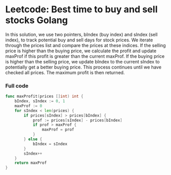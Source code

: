 # Leetcode: Best time to buy and sell stocks Golang

In this solution, we use two pointers, bIndex (buy index) and sIndex (sell index), to track potential buy and sell days for stock prices. We iterate through the prices list and compare the prices at these indices. If the selling price is higher than the buying price, we calculate the profit and update maxProf if this profit is greater than the current maxProf. If the buying price is higher than the selling price, we update bIndex to the current sIndex to potentially get a better buying price. This process continues until we have checked all prices. The maximum profit is then returned.



### Full code 
``` go
func maxProfit(prices []int) int {
	bIndex, sIndex := 0, 1
	maxProf := 0
	for sIndex < len(prices) {
		if prices[sIndex] > prices[bIndex] {
			prof := prices[sIndex] - prices[bIndex]
			if prof > maxProf {
				maxProf = prof
			}
		} else {
			bIndex = sIndex
		}
		sIndex++
	}
	return maxProf
}
```
